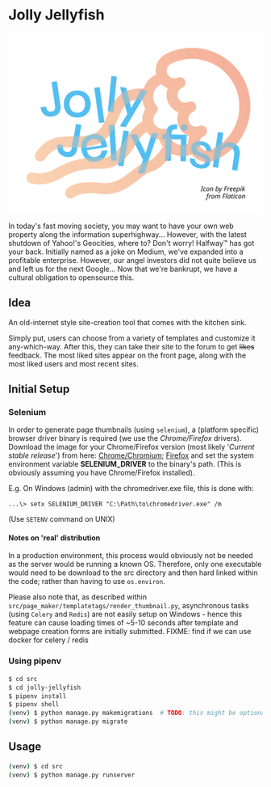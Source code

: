 # Jolly Jellyfish
![Jolly Jellyfish logo](team_logo.svg)

In today's fast moving society, you may want to have your own web property along the information superhighway... 
However, with the latest shutdown of Yahoo!'s Geocities, where to? Don't worry! Halfway™️ has got your back.
Initially named as a joke on Medium, we've expanded into a profitable enterprise.
However, our angel investors did not quite believe us and left us for the next Google...
Now that we're bankrupt, we have a cultural obligation to opensource this.

## Idea

An old-internet style site-creation tool that comes with the kitchen sink.

Simply put, users can choose from a variety of templates and customize it any-which-way.
After this, they can take their site to the forum to get ~~likes~~ feedback.
The most liked sites appear on the front page, along with the most liked users and most recent sites.

## Initial Setup
### Selenium
In order to generate page thumbnails (using `selenium`), a (platform specific) browser driver binary is required (we use the _Chrome/Firefox_ drivers).
Download the image for your Chrome/Firefox version (most likely '_Current stable release_') from here: [Chrome/Chromium][1]; [Firefox][2] 
and set the system environment variable **SELENIUM_DRIVER** to the binary's path. (This is obviously assuming you have Chrome/Firefox installed).

E.g. On Windows (admin) with the chromedriver.exe file, this is done with:
```batch
...\> setx SELENIUM_DRIVER "C:\Path\to\chromedriver.exe" /m
```
(Use `SETENV` command on UNIX)

#### Notes on 'real' distribution
In a production environment, this process would obviously not be needed as the server would be running a known OS.
Therefore, only one executable would need to be download to the src directory and then hard linked within the code; rather than having to use `os.environ`.

Please also note that, as described within `src/page_maker/templatetags/render_thumbnail.py`, 
asynchronous tasks (using `Celery` and `Redis`) are not easily setup on Windows - 
hence this feature can cause loading times of ~5-10 seconds after template and webpage creation forms are initially submitted.
FIXME: find if we can use docker for celery / redis

### Using pipenv
```sh
$ cd src
$ cd jolly-jellyfish
$ pipenv install
$ pipenv shell
(venv) $ python manage.py makemigrations  # TODO: this might be optional, depends on migrations already run.
(venv) $ python manage.py migrate
```

## Usage
```sh
(venv) $ cd src
(venv) $ python manage.py runserver
```

[1]: https://sites.google.com/a/chromium.org/chromedriver/home
[2]: https://github.com/mozilla/geckodriver/releases
